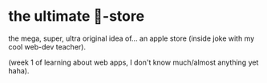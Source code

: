 # the ultimate 🍎-store
the mega, super, ultra original idea of... an apple store (inside joke with my cool web-dev teacher).

(week 1 of learning about web apps, I don't know much/almost anything yet haha).
